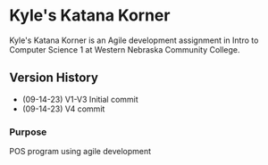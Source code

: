 # Kyle's Katana Korner
Kyle's Katana Korner is an Agile development assignment in Intro to
Computer Science 1 at Western Nebraska Community College.
## Version History
- (09-14-23) V1-V3 Initial commit
- (09-14-23) V4 commit
### Purpose
POS program using agile development